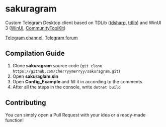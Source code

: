 # sakuragram

Custom Telegram Desktop client based on TDLib ([tdsharp](https://github.com/egramtel/tdsharp), [tdlib](https://github.com/tdlib/td)) and WinUI 3 ([WinUI](https://github.com/microsoft/microsoft-ui-xaml), [CommunityToolKit](https://github.com/CommunityToolkit/Windows))

[Telegram channel](https://t.me/sakuragram), [Telegram forum](https://t.me/sakuragramchat)

## Compilation Guide
1. Clone **sakuragram** source code (`git clone https://github.com/cherryymerryy/sakuragram.git`)
2. Open **sakuraglam.sln**
3. Open **Config_Example** and fill it in according to the comments
4. After all the steps in the console, write `dotnet build` 

## Contributing
You can simply open a Pull Request with your idea or a ready-made function!
